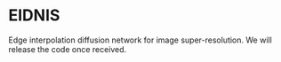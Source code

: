 # EIDNIS
Edge interpolation diffusion network for image super-resolution. We will release the code once received.

